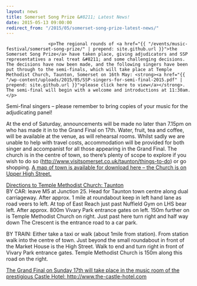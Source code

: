 ```yaml
---
layout: news
title: Somerset Song Prize &#8211; Latest News!
date: 2015-05-13 09:00:00
redirect_from: "/2015/05/somerset-song-prize-latest-news/"
---
```

<section>

                    
                    <p>The regional rounds of <a href="{{ "/events/music-festival/somerset-song-prize/" | prepend: site.github.url }}">the Somerset Song Prize</a> have taken place, giving adjudicators and SSP representatives a real treat &#8211; and some challenging decisions. The decisions have now been made, and the following singers have been put through to the semi-finals, which will take place at Temple Methodist Church, Taunton, Somerset on 16th May: <strong><a href="{{ "/wp-content/uploads/2015/05/SSP-singers-for-semi-final-2015.pdf" | prepend: site.github.url }}">please click here to view</a></strong>. The semi-final will begin with a welcome and introductions at 11:30am.</p>
<p>Semi-final singers &#8211; please remember to bring copies of your music for the adjudicating panel!</p>
<p>At the end of Saturday, announcements will be made no later than 7.15pm on who has made it in to the Grand Final on 17th. Water, fruit, tea and coffee, will be available at the venue, as will rehearsal rooms. Whilst sadly we are unable to help with travel costs, accommodation will be provided for both singer and accompanist for all those appearing in the Grand Final. The church is in the centre of town, so there&#8217;s plenty of scope to explore if you wish to do so (<a href="http://www.visitsomerset.co.uk/taunton/things-to-do" target="_blank">http://www.visitsomerset.co.uk/taunton/things-to-do</a>) or go shopping. <a href="{{ "/wp-content/uploads/2015/05/Taunton-Town-Centre-Map.pdf" | prepend: site.github.url }}" >A map of town is available for download here &#8211; the Church is on Upper High Street.</a></p>
<p><u>Directions to Temple Methodist Church: Taunton</u><br />
BY CAR: leave M5 at Junction 25. Head for Taunton town centre along dual carriageway. After approx. 1 mile at roundabout keep in left hand lane as road veers to left. At top of East Reach just past Nuffield Gym on LHS bear left. After approx. 800m Vivary Park entrance gates on left. 150m further on is Temple Methodist Church on right. Just past here turn right and half way down The Crescent is the entrance road to a car park.</p>
<p>BY TRAIN: Either take a taxi or walk (about 1mile from station). From station walk into the centre of town. Just beyond the small roundabout in front of the Market House is the High Street. Walk to end and turn right in front of Vivary Park entrance gates. Temple Methodist Church is 150m along this road on the right.</p>
<p><u>The Grand Final on Sunday 17th will take place in the music room of the prestigious Castle Hotel: <a href="http://www.the-castle-hotel.com" target="_blank">http://www.the-castle-hotel.com</a></u></p>

                
</section>
